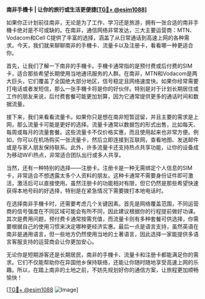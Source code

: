 **南非手機卡 | 让你的旅行或生活更便捷[[TG💪+ @esim1088](https://t.me/s/esim1088)]**

如果你正计划前往南非，无论是为了工作、学习还是旅游，拥有一张合适的南非手機卡绝对是不可或缺的。在南非，通信网络非常发达，三大主要运营商：MTN、Vodacom和Cell C提供了丰富的选择，涵盖了从日常通话到高速上网的各种需求。今天，我们就来聊聊南非的手機卡、流量卡以及注册卡，看看哪一种更适合你。

首先，让我们了解一下南非的手機卡。手機卡通常指的是预付费或后付费的SIM卡，适合那些希望长期使用当地通讯服务的人群。在南非，MTN和Vodacom是两大巨头，它们覆盖了全国绝大部分地区，信号稳定且网络速度快。如果你经常需要打电话或者发短信，那么一张手機卡将是你的好伙伴。特别是对于计划长期居住或工作的朋友来说，后付费套餐可能更加划算，因为它通常提供更多的通话时间和数据流量。

接下来，我们来看看流量卡。如果你只是想在南非短暂逗留，并且主要的需求是上网，那么流量卡可能是更好的选择。流量卡通常以数据包的形式出售，比如每天、每周或每月的流量套餐。这些流量卡不仅价格实惠，而且使用起来也非常方便。例如，你可以在机场购买一张流量卡，然后立即连接到互联网，查看地图、发送邮件或是与家人朋友保持联系。此外，许多流量卡还支持热点共享功能，让你的设备成为移动WiFi热点，非常适合团队出行或多人共享。

当然，还有一种特别的选择——注册卡。注册卡是一种无需绑定个人信息的SIM卡，非常适合不想透露太多个人资料的朋友。这种卡通常不需要身份证件即可激活，激活后可以直接使用。虽然注册卡的功能相对有限，但它仍然是那些希望快速获得本地号码的好选择，特别是在紧急情况下需要拨打本地电话时。

在选择南非手機卡时，还需要考虑几个关键因素。首先是网络覆盖范围，不同运营商的信号强度在不同区域可能会有所不同，因此建议根据你的行程提前做好功课。其次是费用问题，预付费卡通常按需充值，而流量卡则有多种套餐可供选择，你需要根据自己的使用习惯来决定哪种更经济实惠。最后一点是语言支持，虽然英语在南非是通用语言，但一些地方仍然使用当地的土著语言，因此选择一家能提供多语言客服支持的运营商会让你更加安心。

无论你是短期游客还是长期居民，南非的手機卡、流量卡和注册卡都能满足你的需求。它们不仅能帮助你在异国他乡保持联络，还能让你随时随地享受高速上网的乐趣。所以，在踏上南非的土地之前，不妨先规划好你的通信方案，让旅程更加顺畅愉快！

[[TG💪+ @esim1088](https://t.me/s/esim1088) ![Image](https://i.postimg.cc/4NQfJmqS/Snipaste-2025-05-13-00-14-12.png)]